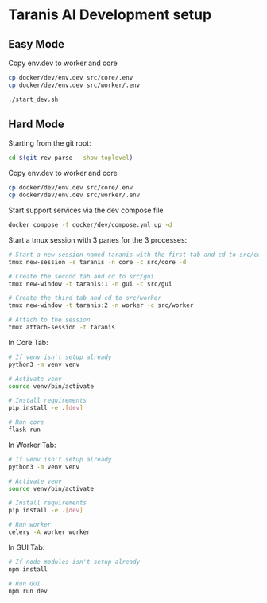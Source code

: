# Taranis AI Development setup


## Easy Mode


Copy env.dev to worker and core

```bash
cp docker/dev/env.dev src/core/.env
cp docker/dev/env.dev src/worker/.env
```


```bash
./start_dev.sh
```

## Hard Mode


Starting from the git root:

```bash
cd $(git rev-parse --show-toplevel)
```

Copy env.dev to worker and core

```bash
cp docker/dev/env.dev src/core/.env
cp docker/dev/env.dev src/worker/.env
```

Start support services via the dev compose file

```bash
docker compose -f docker/dev/compose.yml up -d
```

Start a tmux session with 3 panes for the 3 processes:

```bash
# Start a new session named taranis with the first tab and cd to src/core
tmux new-session -s taranis -n core -c src/core -d

# Create the second tab and cd to src/gui
tmux new-window -t taranis:1 -n gui -c src/gui

# Create the third tab and cd to src/worker
tmux new-window -t taranis:2 -n worker -c src/worker

# Attach to the session
tmux attach-session -t taranis
```

In Core Tab:

```bash
# If venv isn't setup already
python3 -m venv venv

# Activate venv
source venv/bin/activate

# Install requirements
pip install -e .[dev]

# Run core
flask run
```


In Worker Tab:

```bash
# If venv isn't setup already
python3 -m venv venv

# Activate venv
source venv/bin/activate

# Install requirements
pip install -e .[dev]

# Run worker
celery -A worker worker
```

In GUI Tab:

```bash
# If node modules isn't setup already
npm install

# Run GUI
npm run dev
```
